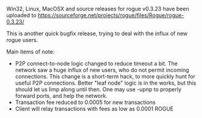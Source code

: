 Win32, Linux, MacOSX and source releases for rogue v0.3.23 have been uploaded to
https://sourceforge.net/projects/rogue/files/Rogue/rogue-0.3.23/

This is another quick bugfix release, trying to deal with the influx of new rogue users.

Main items of note:

* P2P connect-to-node logic changed to reduce timeout a bit.  The network saw a huge influx of new users, who do not permit incoming connections.  This change is a short-term hack, to more quickly hunt for useful P2P connections.  Better "leaf node" logic is in the works, but this should let us limp along until then.  One may use -upnp to properly forward ports, and help the network.
* Transaction fee reduced to 0.0005 for new transactions
* Client will relay transactions with fees as low as 0.0001 ROGUE
